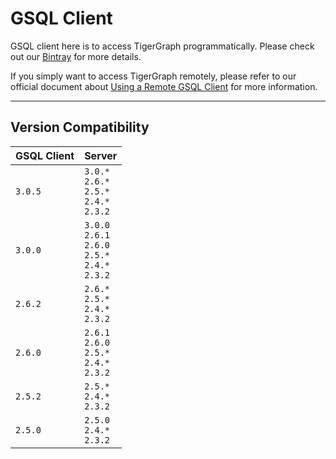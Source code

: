 # GSQL Client
GSQL client here is to access TigerGraph programmatically.
Please check out our [Bintray](https://bintray.com/tigergraphecosys/tgjars/gsql_client) for more details.

If you simply want to access TigerGraph remotely, please refer to our official document about [Using a Remote GSQL Client](https://docs.tigergraph.com/dev/using-a-remote-gsql-client) for more information.

---
## Version Compatibility
| GSQL Client  | Server |
| :----------- | :---------------- |
| `3.0.5`      | `3.0.*`<br>`2.6.*`<br>`2.5.*`<br>`2.4.*`<br>`2.3.2` |
| `3.0.0`      | `3.0.0`<br>`2.6.1`<br>`2.6.0`<br>`2.5.*`<br>`2.4.*`<br>`2.3.2` |
| `2.6.2`      | `2.6.*`<br>`2.5.*`<br>`2.4.*`<br>`2.3.2` |
| `2.6.0`      | `2.6.1`<br>`2.6.0`<br>`2.5.*`<br>`2.4.*`<br>`2.3.2` |
| `2.5.2`      | `2.5.*`<br>`2.4.*`<br>`2.3.2` |
| `2.5.0`      | `2.5.0`<br>`2.4.*`<br>`2.3.2` |
